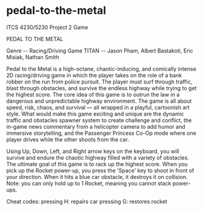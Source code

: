 # pedal-to-the-metal
ITCS 4230/5230 Project 2 Game

PEDAL TO THE METAL

Genre -- Racing/Driving Game
TITAN -- Jason Pham, Albert Bastakoti, Eric Misiak, Nathan Smith

Pedal to the Metal is a high-octane, chaotic-inducing, and comically intense 2D racing/driving game in which the player takes on the role of a bank robber on the run from police pursuit. The player must surf through traffic, blast through obstacles, and survive the endless highway while trying to get the highest score. The core idea of this game is to outrun the law in a dangerous and unpredictable highway environment. The game is all about speed, risk, chaos, and survival — all wrapped in a playful, cartoonish art style. What would make this game exciting and unique are the dynamic traffic and obstacles spawner system to create challenge and conflict, the in-game news commentary from a helicopter camera to add humor and immersive storytelling, and the Passenger Princess Co-Op mode where one player drives while the other shoots from the car.

Using Up, Down, Left, and Right arrow keys on the keyboard, you will survive and endure the chaotic highway filled with a variety of obstacles. The ultimate goal of this game is to rack up the highest score. When you pick up the Rocket power-up, you press the 'Space' key to shoot in front of your direction. When it hits a blue car obstacle, it destroys it on collision. Note: you can only hold up to 1 Rocket, meaning you cannot stack power-ups.

Cheat codes: 
pressing H: repairs car
pressing G: restores rocket
